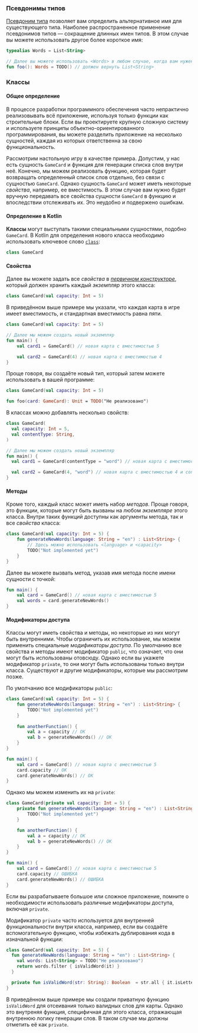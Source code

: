 ### Псевдонимы типов

[Псевдоним типа](https://kotlinlang.org/docs/type-aliases.html) позволяет вам определить альтернативное имя для существующего типа. Наиболее распространенное применение псевдонимов типов — сокращение длинных имен типов. В этом случае вы можете использовать другое более короткое имя:

```kotlin
typealias Words = List<String>

// Далее вы можете использовать <Words> в любом случае, когда вам нужен <List<String>>:
fun foo(): Words = TODO() // должен вернуть List<String>
```

### Классы

#### Общее определение

В процессе разработки программного обеспечения часто непрактично реализовывать всё приложение, используя только функции как строительные блоки. Если вы проектируете крупную сложную систему и используете принципы объектно-ориентированного программирования, вы можете разделить приложение на несколько сущностей, каждая из которых ответственна за свою функциональность.

Рассмотрим настольную игру в качестве примера. Допустим, у нас есть сущность `GameCard` и функция для генерации списка слов внутри неё. Конечно, мы можем реализовать функцию, которая будет возвращать определенный список слов отдельно, без связи с сущностью `GameCard`. Однако сущность `GameCard` может иметь некоторые _свойства_, например, ее вместимость. В этом случае вам нужно будет вручную передавать все свойства сущности `GameCard` в функцию и впоследствии отслеживать их. Это неудобно и подвержено ошибкам.

#### Определение в Kotlin

**Классы** могут выступать такими специальными сущностями, подобно `GameCard`. В Kotlin для определения нового класса необходимо использовать ключевое слово [`class`](https://kotlinlang.org/docs/classes.html):

```kotlin
class GameCard
```

#### Свойства

Далее вы можете задать все _свойства_ в [_первичном конструкторе_](https://kotlinlang.org/docs/classes.html#constructors), который должен хранить каждый _экземпляр_ этого класса:

```kotlin
class GameCard(val capacity: Int = 5)
```
В приведённом выше примере мы указали, что каждая карта в игре имеет вместимость, и стандартная вместимость равна пяти.

```kotlin
class GameCard(val capacity: Int = 5)

// Далее мы можем создать новый экземпляр
fun main() {
    val card1 = GameCard() // новая карта с вместимостью 5

    val card2 = GameCard(4) // новая карта с вместимостью 4
}
```

Проще говоря, вы создаёте новый тип, который затем можете использовать в вашей программе:

```kotlin
class GameCard(val capacity: Int = 5)

fun foo(card: GameCard): Unit = TODO("Не реализовано")
```

<div class="hint" title="Нажмите, чтобы увидеть пример с несколькими свойствами в классе">

В классах можно добавлять несколько свойств:
  ```kotlin
  class GameCard(
    val capacity: Int = 5,
    val contentType: String,
  )
  
  // Далее мы можем создать новый экземпляр
  fun main() {
    val card1 = GameCard(contentType = "word") // новая карта с вместимостью 5 и contentType "word"
  
    val card2 = GameCard(4, "word") // новая карта с вместимостью 4 и contentType "word"
  }
  ```
</div>

#### Методы

Кроме того, каждый класс может иметь набор _методов_. Проще говоря, это функции, которые могут быть вызваны на любом _экземпляре_ этого класса. Внутри таких функций доступны как аргументы метода, так и все _свойства_ класса:

```kotlin
class GameCard(val capacity: Int = 5) {
    fun generateNewWords(language: String = "en") : List<String> {
        // Здесь можно использовать <language> и <capacity>
        TODO("Not implemented yet")
    }
}
```

Далее вы можете вызвать метод, указав имя метода после имени сущности с точкой:

```kotlin
fun main() {
    val card = GameCard() // новая карта с вместимостью 5
    val words = card.generateNewWords()
}
```

#### Модификаторы доступа

Классы могут иметь свойства и методы, но некоторые из них могут быть внутренними. Чтобы ограничить их использование, мы можем применить специальные _модификаторы доступа_. По умолчанию все свойства и методы имеют модификатор `public`, что означает, что они могут быть использованы отовсюду. Однако если вы укажете модификатор `private`, то они могут быть использованы только внутри класса. Существуют и другие модификаторы, которые мы рассмотрим позже.

<div class="hint" title="Нажмите, чтобы увидеть пример модификаторов доступа">

По умолчанию все модификаторы `public`:

```kotlin
class GameCard(val capacity: Int = 5) {
    fun generateNewWords(language: String = "en") : List<String> {
        TODO("Not implemented yet")
    }
  
    fun anotherFunction() {
        val a = capacity // OK
        val b = generateNewWords() // OK
    }
}

fun main() {
    val card = GameCard() // новая карта с вместимостью 5
    card.capacity // OK
    card.generateNewWords() // OK
}
```

Однако мы можем изменить их на `private`:

```kotlin
class GameCard(private val capacity: Int = 5) {
    private fun generateNewWords(language: String = "en") : List<String> {
        TODO("Not implemented yet")
    }

    fun anotherFunction() {
        val a = capacity // OK
        val b = generateNewWords() // OK
    }
}

fun main() {
    val card = GameCard() // новая карта с вместимостью 5
    card.capacity // ОШИБКА
    card.generateNewWords() // ОШИБКА
}
```

</div>

Если вы разрабатываете большое или сложное приложение, помните о необходимости использовать различные модификаторы доступа, включая `private`.

<div class="hint" title="Нажмите, чтобы увидеть примеры использования различных модификаторов доступа">

Модификатор `private` часто используется для внутренней функциональности внутри класса, например, если вы создаёте вспомогательную функцию, чтобы избежать дублирования кода в изначальной функции:

  ```kotlin
  class GameCard(val capacity: Int = 5) {
    fun generateNewWords(language: String = "en") : List<String> {
      val words: List<String> = TODO("Не реализовано")
      return words.filter { isValidWord(it) }
    }
  
    private fun isValidWord(str: String): Boolean  = str.all { it.isLetter() }
  }
  ```

В приведённом выше примере мы создали приватную функцию `isValidWord` для отсеивания только валидных слов для карты. Однако это внутреняя функция, специфичная для этого класса, отражающая внутренюю логику генерации слов. В таком случае мы должны отметить её как `private`.
</div>